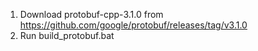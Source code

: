 1. Download protobuf-cpp-3.1.0 from https://github.com/google/protobuf/releases/tag/v3.1.0
2. Run build_protobuf.bat
